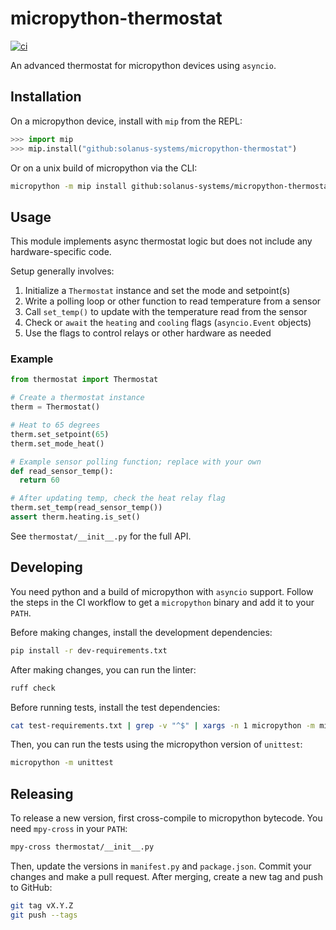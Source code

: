 # micropython-thermostat

[![ci](https://github.com/solanus-systems/micropython-thermostat/actions/workflows/ci.yml/badge.svg)](https://github.com/solanus-systems/micropython-thermostat/actions/workflows/ci.yml)

An advanced thermostat for micropython devices using `asyncio`.

## Installation

On a micropython device, install with `mip` from the REPL:

```python
>>> import mip
>>> mip.install("github:solanus-systems/micropython-thermostat")
```

Or on a unix build of micropython via the CLI:

```bash
micropython -m mip install github:solanus-systems/micropython-thermostat
```

## Usage

This module implements async thermostat logic but does not include any hardware-specific code.

Setup generally involves:

1. Initialize a `Thermostat` instance and set the mode and setpoint(s)
1. Write a polling loop or other function to read temperature from a sensor
1. Call `set_temp()` to update with the temperature read from the sensor
1. Check or `await` the `heating` and `cooling` flags (`asyncio.Event` objects)
1. Use the flags to control relays or other hardware as needed

### Example

```python
from thermostat import Thermostat

# Create a thermostat instance
therm = Thermostat()

# Heat to 65 degrees
therm.set_setpoint(65)
therm.set_mode_heat()

# Example sensor polling function; replace with your own
def read_sensor_temp():
  return 60

# After updating temp, check the heat relay flag
therm.set_temp(read_sensor_temp())
assert therm.heating.is_set()
```

See `thermostat/__init__.py` for the full API.

## Developing

You need python and a build of micropython with `asyncio` support. Follow the steps in the CI workflow to get a `micropython` binary and add it to your `PATH`.

Before making changes, install the development dependencies:

```bash
pip install -r dev-requirements.txt
```

After making changes, you can run the linter:

```bash
ruff check
```

Before running tests, install the test dependencies:

```bash
cat test-requirements.txt | grep -v "^$" | xargs -n 1 micropython -m mip install
```

Then, you can run the tests using the micropython version of `unittest`:

```bash
micropython -m unittest
```

## Releasing

To release a new version, first cross-compile to micropython bytecode. You need `mpy-cross` in your `PATH`:

```bash
mpy-cross thermostat/__init__.py
```

Then, update the versions in `manifest.py` and `package.json`. Commit your changes and make a pull request. After merging, create a new tag and push to GitHub:

```bash
git tag vX.Y.Z
git push --tags
```
